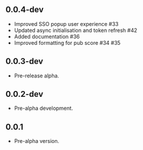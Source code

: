 ## 0.0.4-dev

- Improved SSO popup user experience #33
- Updated async initialisation and token refresh #42
- Added documentation #36
- Improved formatting for pub score #34 #35

## 0.0.3-dev

- Pre-release alpha.

## 0.0.2-dev

- Pre-alpha development.

## 0.0.1

- Pre-alpha version.
